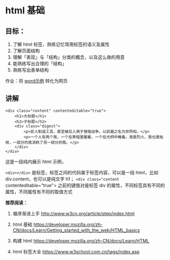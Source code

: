 # html 基础

## 目标：

1.   了解 html 标签，熟练记忆常用标签的语义及属性
2.   了解页面结构
3.   理解「表现」与「结构」分类的概念，以及这么做的用意
4.   能熟练写出合理的「结构」
5.   熟练写出表单结构

作业：将 [word示例](./res/example.docx) 转化为网页

## 讲解

```
<div class="content" contenteditable="true">
	<h1>大标题</h1>
	<h2>子标题</h2>
	<div class="digest">
		<p>匠人制造工具，直至被后人用于惶惶战争，以武器之名为世所知。</p>
		<p>一个人有两个我，一个在黑暗里醒着，一个在光明中睡着。我是烈火，我也是枯枝，一部分的我消耗了另一部分的我。</p>
	</div>
</div>
```

这是一段纯内展示 html 示例，

`<div></div>` 是标签，标签之间的代码属于标签内容，可以是一段 html，比如 div.content，也可以是纯文字 h1；
`<div class="content` contenteditable="true"> 之前的键值对是标签 div 的属性，不同标签具有不同的属性，不同属性有不同的取值方式





**推荐阅读：**

1.   循序渐进上手 http://www.w3cn.org/article/step/index.html

2.   html 基础 https://developer.mozilla.org/zh-CN/docs/Learn/Getting_started_with_the_web/HTML_basics

3.   构建 html https://developer.mozilla.org/zh-CN/docs/Learn/HTML

4.   html 标签大全 https://www.w3school.com.cn/tags/index.asp